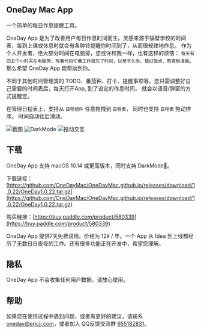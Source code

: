 ## OneDay Mac App

一个简单的每日作息提醒工具。

OneDay App 是为了改善用户每日作息时间而生。灵感来源于隔壁学校的时间表，每到上课或休息时就会有各种铃提醒你时间到了，从而很规律地作息。
作为个人开发者，绝大部分时间在电脑旁，您或许和我一样，也有这样的烦恼： `每天有四五个小时呆在电脑旁，写着代码忙着工作就忘了时间，以至于久坐、错过饭点、熬夜到凌晨`。 那么希望 OneDay App 能帮助到你。

不同于其他时间管理类的 TODO、番茄钟、打卡、提醒事项等。您只需调整好自己需要的时间表后，每天打开App, 到了设定的作息时间， 就会以语音/弹窗的方式提醒您。

在管理日程表上，支持从 `日程组件` 任意拖拽到 `日程表`， 同时也支持 `日程表` 拖动排序。 时间自动往后滑动。


![截图](https://tva1.sinaimg.cn/large/006tNbRwly1gbkg2iwowkj31l80t07kb.jpg)
![DarkMode](https://tva1.sinaimg.cn/large/006tNbRwly1gbkfskwrrqj31lc0t8k9y.jpg)
![拖动交互](https://tva1.sinaimg.cn/large/006tNbRwgy1gbjngb2h4yg30ku0faadx.gif)

## 下载

OneDay App 支持 macOS 10.14 或更高版本，同时支持 DarkMode🌙。

下载链接：[https://github.com/OneDayMac/OneDayMac.github.io/releases/download/1.0.22/OneDay1.0.22.tar.gz](https://github.com/OneDayMac/OneDayMac.github.io/releases/download/1.0.22/OneDay1.0.22.tar.gz) 

购买链接：[https://buy.paddle.com/product/580339](https://buy.paddle.com/product/580339)

OneDay App 提供7天免费试用。价格为 12¥ / 年。一个 App 从 Idea 到上线都经历了无数日日夜夜的工作。还有很多功能正在开发中，希望您理解。

## 隐私

OneDay App 不会收集任何用户数据，请放心使用。

## 帮助

如果您在使用过程中遇到问题，或者有更好的建议，请联系 [oneday@ericjj.com](oneday@ericjj.com)，或者加入 QQ反馈交流群 [655182831](//shang.qq.com/wpa/qunwpa?idkey=45943505c615d453eb74d68e1816f47ca557111e428fb89cf7ff307fbf6082fe)。

